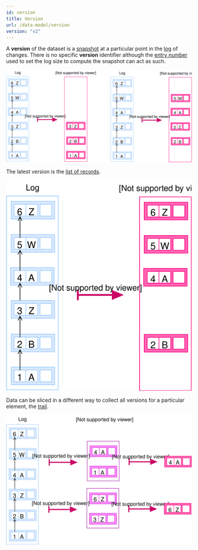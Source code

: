 ```yaml
---
id: version
title: Version
url: /data-model/version
version: "v2"
---
```


A **version** of the dataset is a [snapshot](/glossary/snapshot) at a
particular point in the [log](/glossary/log) of changes. There is no specific
**version** identifier although the [entry number](/glossary/entry#number)
used to set the log size to compute the snapshot can act as such.


![A picture of collecting two versions from the log](data-model-versions.svg)


The latest version is the [list of records](/glossary/record).

![A picture of transforming a log into a snapshot](data-model-snapshot.svg)


Data can be sliced in a different way to collect all versions for a particular
element, the [trail](/glossary/trail).


![A picture of transforming a log into trails](data-model-trails.svg)
